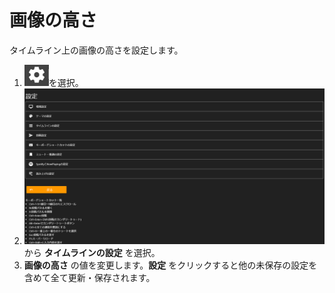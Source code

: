 # 画像の高さ
タイムライン上の画像の高さを設定します。

1. ![settings1](https://raw.githubusercontent.com/cutls/TheDeskDocs/master/media/settings1.png)を選択。
1. ![settings2](https://raw.githubusercontent.com/cutls/TheDeskDocs/master/media/settings2.png)から __タイムラインの設定__ を選択。
1.  __画像の高さ__ の値を変更します。__設定__ をクリックすると他の未保存の設定を含めて全て更新・保存されます。

